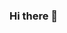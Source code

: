 ### Hi there 👋

<!--
- 🔭 Student for Bs.c Computer science at the Tel Aviv-Yafo Academic College, self researcher
- 🌱 I’m currently learning C, Natural Medicine
- 👯 Want to learn from others' experience and collaborations. Corrections and comments to the code will be gladly accepted
- 🤔 I’m looking for help with some small projects and to learn new things
- 💬 Ask me about anything
- 📫 How to reach me: shay.toledo1@gmail.com
- 😄 Pronouns: Toto
- ⚡ Fun fact: I would love to talk about diving. I am a diver master
-->
